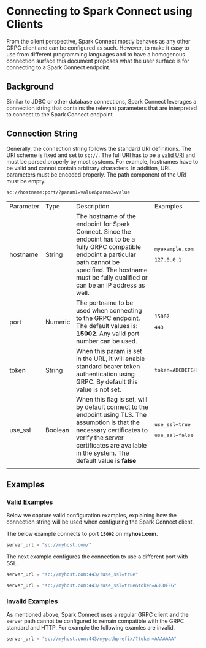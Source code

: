 # Connecting to Spark Connect using Clients

From the client perspective, Spark Connect mostly behaves as any other GRPC
client and can be configured as such. However, to make it easy to use from
different programming languages and to have a homogenous connection surface
this document proposes what the user surface is for connecting to a
Spark Connect endpoint.

## Background
Similar to JDBC or other database connections, Spark Connect leverages a
connection string that contains the relevant parameters that are interpreted
to connect to the Spark Connect endpoint


## Connection String

Generally, the connection string follows the standard URI definitions. The URI
scheme is fixed and set to `sc://`. The full URI has to be a 
[valid URI](http://www.faqs.org/rfcs/rfc2396.html) and must
be parsed properly by most systems. For example, hostnames have to be valid and
cannot contain arbitrary characters. In addition, URL parameters must be encoded
properly. The path component of the URI must be empty. 

```shell
sc://hostname:port/?param1=value&param2=value
```

<table>
  <tr>
    <td>Parameter</td>
    <td>Type</td>
    <td>Description</td>
    <td>Examples</td>
  </tr>
  <tr>
    <td>hostname</td>
    <td>String</td>
    <td>
      The hostname of the endpoint for Spark Connect. Since the endpoint
      has to be a fully GRPC compatible endpoint a particular path cannot
      be specified. The hostname must be fully qualified or can be an IP
      address as well.
    </td>
    <td>
      <pre>myexample.com</pre>
      <pre>127.0.0.1</pre>
    </td>
  </tr>
  <tr>
    <td>port</td>
<td>Numeric</td>
    <td>The portname to be used when connecting to the GRPC endpoint. The
    default values is: <b>15002</b>. Any valid port number can be used.</td>
    <td><pre>15002</pre><pre>443</pre></td>
  </tr>
  <tr>
    <td>token</td>
    <td>String</td>
    <td>When this param is set in the URL, it will enable standard
    bearer token authentication using GRPC. By default this value is not set.</td>
    <td><pre>token=ABCDEFGH</pre></td>
  </tr>
  <tr>
    <td>use_ssl</td>
    <td>Boolean</td>
    <td>When this flag is set, will by default connect to the endpoint
    using TLS. The assumption is that the necessary certificates to verify
    the server certificates are available in the system. The default
    value is <b>false</b></td>
    <td><pre>use_ssl=true</pre><pre>use_ssl=false</pre></td>
  </tr>
  <tr>
    <td></td>
    <td></td>
    <td></td>
    <td></td>
  </tr>
</table>

## Examples

### Valid Examples
Below we capture valid configuration examples, explaining how the connection string
will be used when configuring the Spark Connect client.

The below example connects to port **`15002`** on **myhost.com**.
```python
server_url = "sc://myhost.com/"
```

The next example configures the connection to use a different port with SSL.

```python
server_url = "sc://myhost.com:443/?use_ssl=true"
```

```python
server_url = "sc://myhost.com:443/?use_ssl=true&token=ABCDEFG"
```

### Invalid Examples

As mentioned above, Spark Connect uses a regular GRPC client and the server path
cannot be configured to remain compatible with the GRPC standard and HTTP. For
example the following examles are invalid.

```python
server_url = "sc://myhost.com:443/mypathprefix/?token=AAAAAAA"
```

